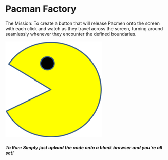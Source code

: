 # Pacman Factory
The Mission: To create a button that will release Pacmen onto the screen with each click and watch as they travel across the screen, turning around seamlessly whenever they encounter the defined boundaries.

<img src="PacMan3.png" width="300" /></p>

##### To Run: Simply just upload the code onto a blank browser and you're all set!
